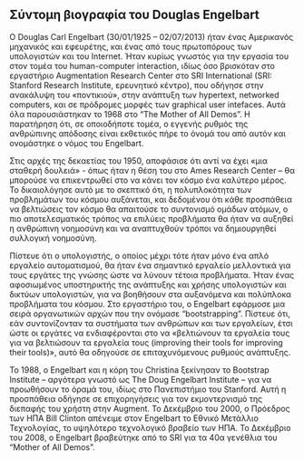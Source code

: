 ## Σύντομη βιογραφία του Douglas Engelbart

Ο Douglas Carl Engelbart (30/01/1925 – 02/07/2013) ήταν ένας Αμερικανός μηχανικός και εφευρέτης, και ένας από τους πρωτοπόρους των υπολογιστών και του Internet. Ήταν κυρίως γνωστός για την εργασία του στον τομέα του human-computer interaction, ιδίως όσο βρισκόταν στο εργαστήριο Augmentation Research Center στο SRI International (SRI: Stanford Research Institute, ερευνητικό κέντρο), που οδήγησε στην ανακάλυψη του «ποντικιού», στην ανάπτυξη των hypertext, networked computers, και σε πρόδρομες μορφές των graphical user intefaces. Αυτά όλα παρουσιάστηκαν το 1968 στο “The Mother of All Demos”. Η παρατήρηση ότι, σε οποιοδήποτε τομέα, ο εγγενής ρυθμός της ανθρώπινης απόδοσης είναι εκθετικός πήρε το όνομά του από αυτόν και ονομάστηκε ο νόμος του Engelbart. 

Στις αρχές της δεκαετίας του 1950, αποφάσισε ότι αντί να έχει «μια σταθερή δουλειά» - όπως ήταν η θέση του στο Ames Research Center – θα μπορούσε να επικεντρωθεί στο να κάνει τον κόσμο ένα καλύτερο μέρος. Το δικαιολόγησε αυτό με το σκεπτικό ότι, η πολυπλοκότητα των προβλημάτων του κόσμου αυξάνεται, και δεδομένου ότι κάθε προσπάθεια να βελτιώσεις τον κόσμο θα απαιτούσε το συντονισμό ομάδων ατόμων, ο πιο αποτελεσματικός τρόπος να επιλύεις προβλήματα θα ήταν να αυξηθεί η ανθρώπινη νοημοσύνη και να αναπτυχθούν τρόποι να δημιουργηθεί συλλογική νοημοσύνη. 

Πίστευε ότι ο υπολογιστής, ο οποίος μέχρι τότε ήταν μόνο ένα απλό εργαλείο αυτοματισμού, θα ήταν ένα σημαντικό εργαλείο μελλοντικά για τους εργάτες της γνώσης ώστε να λύνουν τέτοια προβλήματα. Ήταν ένας αφοσιωμένος υποστηρικτής της ανάπτυξης και χρήσης υπολογιστών και δικτύων υπολογιστών, για να βοηθήσουν στα αυξανόμενα και πολύπλοκα προβλήματα του κόσμου. Στο εργαστήριο του, ο Engelbart εφάρμοσε μια σειρά οργανωτικών αρχών που την ονόμασε  “bootstrapping”.  Πίστευε ότι, εάν συντονίζονταν τα συστήματα των ανθρώπων και των εργαλείων, έτσι ώστε οι εργάτες να ενδιαφέρονται στο να «βελτιώνουν τα εργαλεία τους για να βελτιώσουν τα εργαλεία τους (improving their tools for improving their tools)», αυτό θα οδηγούσε σε επιταχυνόμενους ρυθμούς ανάπτυξης.

To 1988, o Engelbart και η κόρη του Christina ξεκίνησαν το Bootstrap Institute – αργότερα γνωστό ως The Doug Engelbart Institute – για να προωθήσουν το όραμά του, ιδίως στο Πανεπιστήμιο του Stanford. Αυτή η προσπάθεια οδήγησε σε επιχορηγήσεις για τον εκμοντερνισμό της διεπαφής του χρήστη στην Augment. Το Δεκέμβριο του 2000, ο Πρόεδρος των ΗΠΑ Bill Clinton απένειμε στον Engelbart το Εθνικό Μετάλλιο Τεχνολογίας, το υψηλότερο τεχνολογικό βραβείο των ΗΠΑ. Το Δεκέμβριο του 2008, ο Engelbart βραβεύτηκε από το SRI για τα 40α γενέθλια του “Mother of All Demos”.
